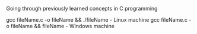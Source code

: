 Going through previously learned concepts in C programming

gcc fileName.c -o fileName && ./fileName - Linux machine
gcc fileName.c -o fileName && fileName - Windows machine